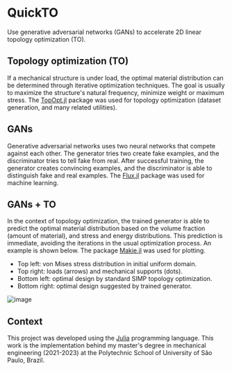 # QuickTO

Use generative adversarial networks (GANs) to accelerate 2D linear topology optimization (TO).

## Topology optimization (TO)

If a mechanical structure is under load, the optimal material distribution can be determined through iterative optimization techniques. The goal is usually to maximize the structure's natural frequency, minimize weight or maximum stress. The [TopOpt.jl](https://github.com/JuliaTopOpt/TopOpt.jl) package was used for topology optimization (dataset generation, and many related utilities).

## GANs

Generative adversarial networks uses two neural networks that compete against each other. The generator tries two create fake examples, and the discriminator tries to tell fake from real. After successful training, the generator creates convincing examples, and the discriminator is able to distinguish fake and real examples. The [Flux.jl](https://github.com/FluxML/Flux.jl) package was used for machine learning.

## GANs + TO

In the context of topology optimization, the trained generator is able to predict the optimal material distribution based on the volume fraction (amount of material), and stress and energy distributions. This prediction is immediate, avoiding the iterations in the usual optimization process. An example is shown below. The package [Makie.jl](https://github.com/MakieOrg/Makie.jl) was used for plotting.

<ul>
  <li>Top left: von Mises stress distribution in initial uniform domain.</li>
  <li>Top right: loads (arrows) and mechanical supports (dots).</li>
  <li>Bottom left: optimal design by standard SIMP topology optimization.</li>
  <li>Bottom right: optimal design suggested by trained generator.</li>
</ul>

![image](https://github.com/LucasMSpereira/QuickTO/assets/84910559/28216ee1-bc4c-428e-93bf-e8621b739a7c)

## Context

This project was developed using the [Julia](https://julialang.org) programming language. This work is the implementation behind my master's degree in mechanical engineering (2021-2023) at the Polytechnic School of University of São Paulo, Brazil.
